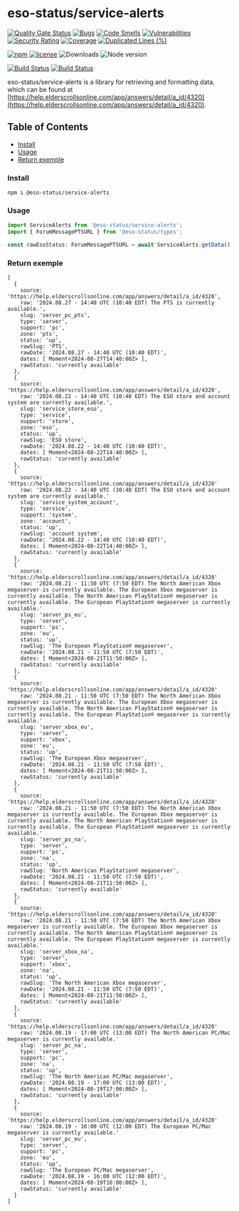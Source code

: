 # eso-status/service-alerts

[![Quality Gate Status](https://sonarcloud.io/api/project_badges/measure?project=eso-status_service-alerts&metric=alert_status)](https://sonarcloud.io/summary/new_code?id=eso-status_service-alerts)
[![Bugs](https://sonarcloud.io/api/project_badges/measure?project=eso-status_service-alerts&metric=bugs)](https://sonarcloud.io/summary/new_code?id=eso-status_service-alerts)
[![Code Smells](https://sonarcloud.io/api/project_badges/measure?project=eso-status_service-alerts&metric=code_smells)](https://sonarcloud.io/summary/new_code?id=eso-status_service-alerts)
[![Vulnerabilities](https://sonarcloud.io/api/project_badges/measure?project=eso-status_service-alerts&metric=vulnerabilities)](https://sonarcloud.io/summary/new_code?id=eso-status_service-alerts)
[![Security Rating](https://sonarcloud.io/api/project_badges/measure?project=eso-status_service-alerts&metric=security_rating)](https://sonarcloud.io/summary/new_code?id=eso-status_service-alerts)
[![Coverage](https://sonarcloud.io/api/project_badges/measure?project=eso-status_service-alerts&metric=coverage)](https://sonarcloud.io/summary/new_code?id=eso-status_service-alerts)
[![Duplicated Lines (%)](https://sonarcloud.io/api/project_badges/measure?project=eso-status_service-alerts&metric=duplicated_lines_density)](https://sonarcloud.io/summary/new_code?id=eso-status_service-alerts)

[![npm](https://img.shields.io/npm/v/@eso-status/service-alerts)](https://www.npmjs.com/package/@eso-status/service-alerts)
[![license](https://img.shields.io/npm/l/@eso-status/service-alerts)](https://github.com/eso-status/service-alerts/blob/master/LICENSE.md)
<img src="https://img.shields.io/npm/dt/@eso-status/service-alerts" alt="Downloads" />
<img src="https://img.shields.io/node/v/@eso-status/service-alerts" alt="Node version" />

[![Build Status](https://github.com/eso-status/service-alerts/workflows/CI/badge.svg)](https://github.com/eso-status/service-alerts/actions/workflows/CI.yaml)
[![Build Status](https://github.com/eso-status/service-alerts/workflows/CD/badge.svg)](https://github.com/eso-status/service-alerts/actions/workflows/CD.yaml)

eso-status/service-alerts is a library for retrieving and formatting data, which can be found at [https://help.elderscrollsonline.com/app/answers/detail/a_id/4320](https://help.elderscrollsonline.com/app/answers/detail/a_id/4320).

## Table of Contents
- [Install](#install)
- [Usage](#usage)
- [Return exemple](#return-exemple)

### Install
```shell
npm i @eso-status/service-alerts
```

### Usage
```javascript
import ServiceAlerts from '@eso-status/service-alerts';
import { ForumMessagePTSURL } from '@eso-status/types';

const rawEsoStatus: ForumMessagePTSURL = await ServiceAlerts.getData();
```
### Return exemple
```text
[
  {
    source: 'https://help.elderscrollsonline.com/app/answers/detail/a_id/4320',
    raw: '2024.08.27 - 14:40 UTC (10:40 EDT) The PTS is currently available.',
    slug: 'server_pc_pts',
    type: 'server',
    support: 'pc',
    zone: 'pts',
    status: 'up',
    rawSlug: 'PTS',
    rawDate: '2024.08.27 - 14:40 UTC (10:40 EDT)',
    dates: [ Moment<2024-08-27T14:40:00Z> ],
    rawStatus: 'currently available'
  },
  {
    source: 'https://help.elderscrollsonline.com/app/answers/detail/a_id/4320',
    raw: '2024.08.22 - 14:40 UTC (10:40 EDT) The ESO store and account system are currently available.',
    slug: 'service_store_eso',
    type: 'service',
    support: 'store',
    zone: 'eso',
    status: 'up',
    rawSlug: 'ESO store',
    rawDate: '2024.08.22 - 14:40 UTC (10:40 EDT)',
    dates: [ Moment<2024-08-22T14:40:00Z> ],
    rawStatus: 'currently available'
  },
  {
    source: 'https://help.elderscrollsonline.com/app/answers/detail/a_id/4320'
    raw: '2024.08.22 - 14:40 UTC (10:40 EDT) The ESO store and account system are currently available.'
    slug: 'service_system_account',
    type: 'service',
    support: 'system',
    zone: 'account',
    status: 'up',
    rawSlug: 'account system',
    rawDate: '2024.08.22 - 14:40 UTC (10:40 EDT)',
    dates: [ Moment<2024-08-22T14:40:00Z> ],
    rawStatus: 'currently available'
  },
  {
    source: 'https://help.elderscrollsonline.com/app/answers/detail/a_id/4320'
    raw: '2024.08.21 - 11:50 UTC (7:50 EDT) The North American Xbox megaserver is currently available. The European Xbox megaserver is currently available. The North American PlayStation® megaserver is currently available. The European PlayStation® megaserver is currently available.'
    slug: 'server_ps_eu',
    type: 'server',
    support: 'ps',
    zone: 'eu',
    status: 'up',
    rawSlug: 'The European PlayStation® megaserver',
    rawDate: '2024.08.21 - 11:50 UTC (7:50 EDT)',
    dates: [ Moment<2024-08-21T11:50:00Z> ],
    rawStatus: 'currently available'
  },
  {
    source: 'https://help.elderscrollsonline.com/app/answers/detail/a_id/4320'
    raw: '2024.08.21 - 11:50 UTC (7:50 EDT) The North American Xbox megaserver is currently available. The European Xbox megaserver is currently available. The North American PlayStation® megaserver is currently available. The European PlayStation® megaserver is currently available.'
    slug: 'server_xbox_eu',
    type: 'server',
    support: 'xbox',
    zone: 'eu',
    status: 'up',
    rawSlug: 'The European Xbox megaserver',
    rawDate: '2024.08.21 - 11:50 UTC (7:50 EDT)',
    dates: [ Moment<2024-08-21T11:50:00Z> ],
    rawStatus: 'currently available'
  },
  {
    source: 'https://help.elderscrollsonline.com/app/answers/detail/a_id/4320'
    raw: '2024.08.21 - 11:50 UTC (7:50 EDT) The North American Xbox megaserver is currently available. The European Xbox megaserver is currently available. The North American PlayStation® megaserver is currently available. The European PlayStation® megaserver is currently available.'
    slug: 'server_ps_na',
    type: 'server',
    support: 'ps',
    zone: 'na',
    status: 'up',
    rawSlug: 'North American PlayStation® megaserver',
    rawDate: '2024.08.21 - 11:50 UTC (7:50 EDT)',
    dates: [ Moment<2024-08-21T11:50:00Z> ],
    rawStatus: 'currently available'
  },
  {
    source: 'https://help.elderscrollsonline.com/app/answers/detail/a_id/4320'
    raw: '2024.08.21 - 11:50 UTC (7:50 EDT) The North American Xbox megaserver is currently available. The European Xbox megaserver is currently available. The North American PlayStation® megaserver is currently available. The European PlayStation® megaserver is currently available.'
    slug: 'server_xbox_na',
    type: 'server',
    support: 'xbox',
    zone: 'na',
    status: 'up',
    rawSlug: 'The North American Xbox megaserver',
    rawDate: '2024.08.21 - 11:50 UTC (7:50 EDT)',
    dates: [ Moment<2024-08-21T11:50:00Z> ],
    rawStatus: 'currently available'
  },
  {
    source: 'https://help.elderscrollsonline.com/app/answers/detail/a_id/4320'
    raw: '2024.08.19 - 17:00 UTC (13:00 EDT) The North American PC/Mac megaserver is currently available.'
    slug: 'server_pc_na',
    type: 'server',
    support: 'pc',
    zone: 'na',
    status: 'up',
    rawSlug: 'The North American PC/Mac megaserver',
    rawDate: '2024.08.19 - 17:00 UTC (13:00 EDT)',
    dates: [ Moment<2024-08-19T17:00:00Z> ],
    rawStatus: 'currently available'
  },
  {
    source: 'https://help.elderscrollsonline.com/app/answers/detail/a_id/4320'
    raw: '2024.08.19 - 16:00 UTC (12:00 EDT) The European PC/Mac megaserver is currently available.'
    slug: 'server_pc_eu',
    type: 'server',
    support: 'pc',
    zone: 'eu',
    status: 'up',
    rawSlug: 'The European PC/Mac megaserver',
    rawDate: '2024.08.19 - 16:00 UTC (12:00 EDT)',
    dates: [ Moment<2024-08-19T16:00:00Z> ],
    rawStatus: 'currently available'
  }
]
```
